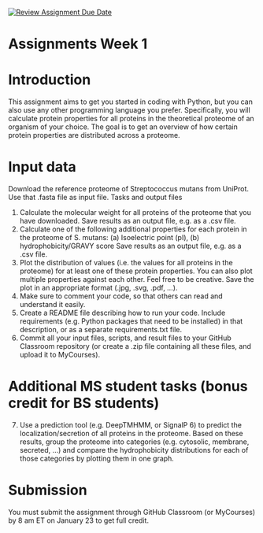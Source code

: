 [![Review Assignment Due Date](https://classroom.github.com/assets/deadline-readme-button-22041afd0340ce965d47ae6ef1cefeee28c7c493a6346c4f15d667ab976d596c.svg)](https://classroom.github.com/a/mpGWp05a)
# Assignments Week 1
# Introduction
This assignment aims to get you started in coding with Python, but you can also use any other programming language you prefer. Specifically, you will calculate protein properties for all proteins in the theoretical proteome of an organism of your choice. The goal is to get an overview of how certain protein properties are distributed across a proteome.  
# Input data
Download the reference proteome of Streptococcus mutans from UniProt. Use that .fasta file as input file.
Tasks and output files
1)	Calculate the molecular weight for all proteins of the proteome that you have downloaded. Save results as an output file, e.g. as a .csv file.
2)	Calculate one of the following additional properties for each protein in the proteome of S. mutans:	(a) Isoelectric point (pI), (b) hydrophobicity/GRAVY score
Save results as an output file, e.g. as a .csv file.
3)	Plot the distribution of values (i.e. the values for all proteins in the proteome) for at least one of these protein properties. You can also plot multiple properties against each other. Feel free to be creative. Save the plot in an appropriate format (.jpg, .svg, .pdf, …).
4)	Make sure to comment your code, so that others can read and understand it easily.
5)	Create a README file describing how to run your code. Include requirements (e.g. Python packages that need to be installed) in that description, or as a separate requirements.txt file.
6)	Commit all your input files, scripts, and result files to your GitHub Classroom repository (or create a .zip file containing all these files, and upload it to MyCourses).
# Additional MS student tasks (bonus credit for BS students)
7)	Use a prediction tool (e.g. DeepTMHMM, or SignalP 6) to predict the localization/secretion of all proteins in the proteome. Based on these results, group the proteome into categories (e.g. cytosolic, membrane, secreted, …) and compare the hydrophobicity distributions for each of those categories by plotting them in one graph.
# Submission
You must submit the assignment through GitHub Classroom (or MyCourses) by 8 am ET on January 23 to get full credit. 
